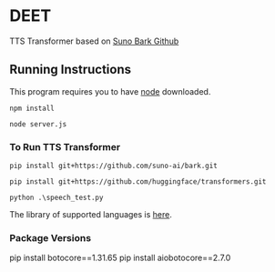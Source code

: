 # DEET
TTS Transformer based on [Suno Bark Github](https://github.com/suno-ai/bark?tab=readme-ov-file#-installation)

## Running Instructions

This program requires you to have [node](https://nodejs.org/en/download/package-manager) downloaded.

```npm install```

```node server.js```

### To Run TTS Transformer

```pip install git+https://github.com/suno-ai/bark.git```

```pip install git+https://github.com/huggingface/transformers.git```

```python .\speech_test.py```

The library of supported languages is [here](https://suno-ai.notion.site/8b8e8749ed514b0cbf3f699013548683?v=bc67cff786b04b50b3ceb756fd05f68c).

### Package Versions
pip install botocore==1.31.65
pip install aiobotocore==2.7.0